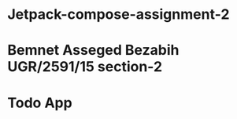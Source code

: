 # Jetpack-compose-assignment-2
# Bemnet Asseged Bezabih            UGR/2591/15            section-2
# Todo App
